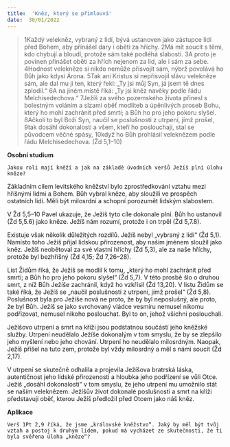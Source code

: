 ```yaml
---
title:  'Kněz, který se přimlouvá'
date:  30/01/2022
---
```


> <p></p>
> 1Každý velekněz, vybraný z lidí, bývá ustanoven jako zástupce lidí před Bohem, aby přinášel dary i oběti za hříchy. 2Má mít soucit s těmi, kdo chybují a bloudí, protože sám také podléhá slabosti. 3A proto je povinen přinášet oběti za hřích nejenom za lid, ale i sám za sebe. 4Hodnost velekněze si nikdo nemůže přisvojit sám, nýbrž povolává ho Bůh jako kdysi Árona. 5Tak ani Kristus si nepřisvojil slávu velekněze sám, ale dal mu ji ten, který řekl: „Ty jsi můj Syn, já jsem tě dnes zplodil.“ 6A na jiném místě říká: „Ty jsi kněz navěky podle řádu Melchisedechova.“ 7Ježíš za svého pozemského života přinesl s bolestným voláním a slzami oběť modliteb a úpěnlivých proseb Bohu, který ho mohl zachránit před smrtí; a Bůh ho pro jeho pokoru slyšel. 8Ačkoli to byl Boží Syn, naučil se poslušnosti z utrpení, jímž prošel, 9tak dosáhl dokonalosti a všem, kteří ho poslouchají, stal se původcem věčné spásy, 10když ho Bůh prohlásil veleknězem podle řádu Melchisedechova. (Žd 5,1–10)

**Osobní studium**

`Jakou roli mají kněží a jak na základě úvodních veršů Ježíš plní úlohu kněze?`

Základním cílem levitského kněžství bylo zprostředkování vztahu mezi hříšnými lidmi a Bohem. Bůh vybral kněze, aby sloužili ve prospěch ostatních lidí. Měli být milosrdní a schopní porozumět lidským slabostem.

V Žd 5,5–10 Pavel ukazuje, že Ježíš tyto cíle dokonale plní. Bůh ho ustanovil (Žd 5,5.6) jako kněze. Ježíš nám rozumí, protože i on trpěl (Žd 5,7.8).

Existuje však několik důležitých rozdílů. Ježíš nebyl „vybraný z lidí“ (Žd 5,1). Namísto toho Ježíš přijal lidskou přirozenost, aby naším jménem sloužil jako kněz. Ježíš neobětoval za své vlastní hříchy (Žd 5,3), ale za naše hříchy, protože byl bezhříšný (Žd 4,15; Žd 7,26–28).

List Židům říká, že Ježíš se modlil k tomu, „který ho mohl zachránit před smrtí; a Bůh ho pro jeho pokoru slyšel“ (Žd 5,7). V této prosbě šlo o druhou smrt, z níž Bůh Ježíše zachránil, když ho vzkřísil (Žd 13,20). V listu Židům se také říká, že Ježíš se „naučil poslušnosti z utrpení, jímž prošel“ (Žd 5,8). Poslušnost byla pro Ježíše nová ne proto, že by byl neposlušný, ale proto, že byl Bůh. Ježíš se jako svrchovaný vládce vesmíru nemusel nikomu podřizovat, nemusel nikoho poslouchat. Byl to on, jehož všichni poslouchali.

Ježíšovo utrpení a smrt na kříži jsou podstatnou součástí jeho kněžské služby. Utrpení neudělalo Ježíše dokonalým v tom smyslu, že by se zlepšilo jeho myšlení nebo jeho chování. Utrpení ho neudělalo milosrdným. Naopak, Ježíš přišel na tuto zem, protože byl vždy milosrdný a měl s námi soucit (Žd 2,17).

V utrpení se skutečně odhalila a projevila Ježíšova bratrská láska, autentičnost jeho lidské přirozenosti a hloubka jeho podřízení se vůli Otce. Ježíš „dosáhl dokonalosti“ v tom smyslu, že jeho utrpení mu umožnilo stát se naším veleknězem. Ježíšův život dokonalé poslušnosti a smrt na kříži představují oběť, kterou Ježíš předložil před Otcem jako náš kněz.

**Aplikace**

`Verš 1Pt 2,9 říká, že jsme „královské kněžstvo“. Jaký by měl být tvůj vztah a postoj k druhým lidem, pokud má vycházet ze skutečnosti, že ti byla svěřena úloha „kněze“?`